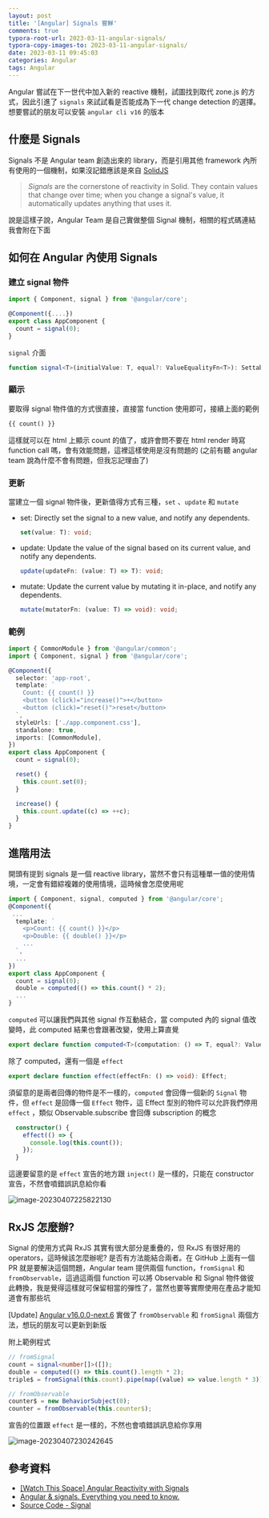```yaml
---
layout: post
title: '[Angular] Signals 嘗鮮'
comments: true
typora-root-url: 2023-03-11-angular-signals/
typora-copy-images-to: 2023-03-11-angular-signals/
date: 2023-03-11 09:45:03
categories: Angular
tags: Angular
---
```


Angular 嘗試在下一世代中加入新的 reactive 機制，試圖找到取代 zone.js 的方式，因此引進了 `signals` 來試試看是否能成為下一代 change detection 的選擇。想要嘗試的朋友可以安裝 `angular cli v16` 的版本

<!-- more -->

## 什麼是 Signals

Signals 不是 Angular team 創造出來的 library，而是引用其他 framework 內所有使用的一個機制，如果沒記錯應該是來自 [SolidJS](https://www.solidjs.com/tutorial/introduction_signals)

> *Signals* are the cornerstone of reactivity in Solid. They contain values that change over time; when you change a signal's value, it automatically updates anything that uses it.

說是這樣子說，Angular Team 是自己實做整個 Signal 機制，相關的程式碼連結我會附在下面

## 如何在 Angular 內使用 Signals 

### 建立 signal 物件

```typescript
import { Component, signal } from '@angular/core';

@Component({....})
export class AppComponent {
  count = signal(0);
}
```

`signal` 介面

```typescript
function signal<T>(initialValue: T, equal?: ValueEqualityFn<T>): SettableSignal<T>
```

### 顯示

要取得 signal 物件值的方式很直接，直接當 function 使用即可，接續上面的範例

```html
{{ count() }} 
```

這樣就可以在 html 上顯示 count 的值了，或許會問不要在 html render 時寫 function call 嗎，會有效能問題，這裡這樣使用是沒有問題的 (之前有聽 angular team 說為什麼不會有問題，但我忘記理由了)

### 更新

當建立一個 signal 物件後，更新值得方式有三種，`set` 、`update`  和 `mutate`

- set: Directly set the signal to a new value, and notify any dependents.

  ```typescript
  set(value: T): void;
  ```

  

- update: Update the value of the signal based on its current value, and notify any dependents.

  ```typescript
  update(updateFn: (value: T) => T): void;
  ```

  

- mutate: Update the current value by mutating it in-place, and notify any dependents.

  ```typescript
  mutate(mutatorFn: (value: T) => void): void;
  ```

### 範例

```typescript
import { CommonModule } from '@angular/common';
import { Component, signal } from '@angular/core';

@Component({
  selector: 'app-root',
  template: `
    Count: {{ count() }}
    <button (click)="increase()">+</button>
    <button (click)="reset()">reset</button>
  `,
  styleUrls: ['./app.component.css'],
  standalone: true,
  imports: [CommonModule],
})
export class AppComponent {
  count = signal(0);

  reset() {
    this.count.set(0);
  }

  increase() {
    this.count.update((c) => ++c);
  }
}

```

## 進階用法

開頭有提到 signals 是一個 reactive library，當然不會只有這種單一值的使用情境，一定會有錯綜複雜的使用情境，這時候會怎麼使用呢

```typescript
import { Component, signal, computed } from '@angular/core';
@Component({
 ...
  template: `
    <p>Count: {{ count() }}</p>
    <p>Double: {{ double() }}</p>
	...
  `,
  ...
})
export class AppComponent {
  count = signal(0);
  double = computed(() => this.count() * 2);
  ...
}
```

`computed` 可以讓我們與其他 signal 作互動結合，當 computed 內的 signal 值改變時，此 computed 結果也會跟著改變，使用上算直覺

```typescript
export declare function computed<T>(computation: () => T, equal?: ValueEqualityFn<T>): Signal<T>;
```

除了 computed，還有一個是 `effect`

```typescript
export declare function effect(effectFn: () => void): Effect;
```

須留意的是兩者回傳的物件是不一樣的，`computed` 會回傳一個新的 `Signal` 物件，但 `effect` 是回傳一個 `Effect` 物件，這 Effect 型別的物件可以允許我們停用 `effect` ，類似 Observable.subscribe 會回傳 subscription 的概念

```typescript
  constructor() {
    effect(() => {
      console.log(this.count());
    });
  }
```

這邊要留意的是 `effect` 宣告的地方跟 `inject()` 是一樣的，只能在 constructor 宣告，不然會噴錯誤訊息給你看

![image-20230407225822130](image-20230407225822130.png)

## RxJS 怎麼辦?

Signal 的使用方式與 RxJS 其實有很大部分是重疊的，但 RxJS 有很好用的 operators，這時候該怎麼辦呢? 是否有方法能結合兩者。在 GitHub 上面有一個 PR 就是要解決這個問題，Angular team 提供兩個 function，`fromSignal` 和 `fromObservable`，這過這兩個 function  可以將 Observable 和 Signal 物件做彼此轉換，我是覺得這樣就可保留相當的彈性了，當然也要等實際使用在產品才能知道會有那些坑

[Update] [Angular  v16.0.0-next.6](https://github.com/angular/angular/releases/tag/16.0.0-next.6) 實做了 `fromObservable` 和 `fromSignal` 兩個方法，想玩的朋友可以更新到新版

附上範例程式

```typescript
// fromSignal
count = signal<number[]>([]);
double = computed(() => this.count().length * 2);
triple$ = fromSignal(this.count).pipe(map((value) => value.length * 3));

// fromObservable
counter$ = new BehaviorSubject(0);
counter = fromObservable(this.counter$);

```

宣告的位置跟 `effect` 是一樣的，不然也會噴錯誤訊息給你享用

![image-20230407230242645](image-20230407230242645.png)

## 參考資料

- [[Watch This Space] Angular Reactivity with Signals](https://github.com/angular/angular/discussions/49090)
- [Angular & signals. Everything you need to know.](https://dev.to/this-is-angular/angular-signals-everything-you-need-to-know-2b7g)
- [Source Code - Signal](https://github.com/angular/angular/tree/main/packages/core/src/signals)

